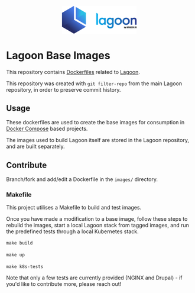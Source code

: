 <p align="center">
  <img src="https://raw.githubusercontent.com/amazeeio/lagoon/master/docs/images/lagoon-logo.png" alt="The Lagoon logo is a blue hexagon split in two pieces with an L-shaped cut" width="40%">
</p>

# Lagoon Base Images

This repository contains [Dockerfiles](https://docs.docker.com/engine/reference/builder/) related to [Lagoon](https://github.com/amazeeio/lagoon/).

This repository was created with `git filter-repo` from the main Lagoon repository, in order to preserve commit history.

## Usage

These dockerfiles are used to create the base images for consumption in [Docker Compose](https://docs.docker.com/compose/) based projects.

The images used to build Lagoon itself are stored in the Lagoon repository, and are built separately.

## Contribute

Branch/fork and add/edit a Dockerfile in the `images/` directory.

### Makefile

This project utilises a Makefile to build and test images.

Once you have made a modification to a base image, follow these steps to rebuild the images, start a local Lagoon stack from tagged images, and run the predefined tests through a local Kubernetes stack.

```
make build

make up

make k8s-tests
```

Note that only a few tests are currently provided (NGINX and Drupal) - if you'd like to contribute more, please reach out!